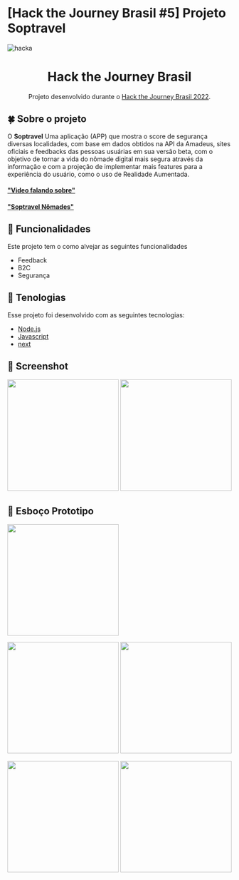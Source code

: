 # [Hack the Journey Brasil #5] Projeto Soptravel 

![hacka](https://user-images.githubusercontent.com/19413241/202952638-79e248e3-16e0-4d12-9375-e5e518359961.gif)

<h1 align="center">  Hack the Journey Brasil  </h1>
<p align="center">Projeto desenvolvido durante o  <a href="https://developers.amadeus.com/blog/hack-the-journey-brazil-2022">Hack the Journey Brasil 2022</a>. </p>
  

## :four_leaf_clover: Sobre o projeto

O <strong>Soptravel</strong> Uma aplicação (APP) que mostra o score de segurança diversas localidades, com base em dados obtidos na API da Amadeus, sites oficiais e feedbacks das pessoas usuárias em sua versão beta, com o objetivo de tornar a vida do nômade digital mais segura através da informação e com a projeção de implementar mais features para a experiência do usuário, como o uso de Realidade Aumentada.


#### ["Video falando sobre"](https://www.youtube.com/watch?v=E0KejcvAdxs)
#### ["Soptravel Nômades"](https://www.nomade.cf/states)

## :rose: Funcionalidades
Este projeto tem o como alvejar as seguintes funcionalidades
- Feedback
- B2C
- Segurança

## :sunflower: Tenologias
Esse projeto foi desenvolvido com as seguintes tecnologias:
- [Node.js](https://nodejs.org/en/)
- [Javascript](https://www.javascript.com/)
- [next](https://nextjs.org/docs)


 ## :leaves: Screenshot
 
<img src="https://user-images.githubusercontent.com/19413241/202952482-9b6c058d-bcf5-40a6-b4c4-191b06f4c442.png" width="250" />   <img src="https://user-images.githubusercontent.com/19413241/202952498-be18ef6e-1ffe-4b22-87f5-4b9a9032186d.png" width="250" />

## :seedling: Esboço Prototipo 
<img src="https://user-images.githubusercontent.com/19413241/202943904-d27df4a3-5411-4229-bae1-b16057d01208.png" width="250" />

<img src="https://user-images.githubusercontent.com/48294395/202945484-4b8d24fa-f7a1-42cc-a0cf-24f8a2efdc35.png" width="250" />  <img src="https://user-images.githubusercontent.com/48294395/202945411-9c185c79-b40b-4f63-9d53-105d22a88443.png" width="250" />

<img src="https://user-images.githubusercontent.com/48294395/202945153-a2837940-7681-4ae7-9c6b-a54b51aaa0ad.png" width="250" />
<img src="https://user-images.githubusercontent.com/48294395/202945344-9a893d2c-b66a-4c4c-b42c-1d5d802a72dd.png" width="250" />




